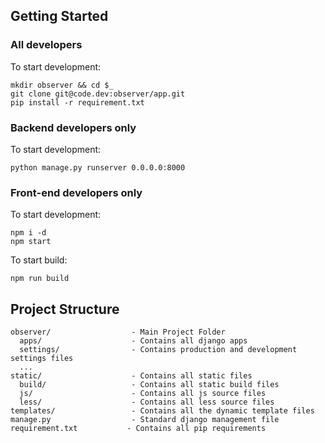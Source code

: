 ## Getting Started

### All developers

To start development:

```shell
mkdir observer && cd $_
git clone git@code.dev:observer/app.git
pip install -r requirement.txt
```

### Backend developers only

To start development:

```shell
python manage.py runserver 0.0.0.0:8000
```

### Front-end developers only

To start development:

```shell
npm i -d
npm start
```

To start build:

```shell
npm run build
```

## Project Structure

```
observer/                  - Main Project Folder
  apps/                    - Contains all django apps
  settings/                - Contains production and development settings files
  ...
static/                    - Contains all static files
  build/                   - Contains all static build files
  js/                      - Contains all js source files
  less/                    - Contains all less source files
templates/                 - Contains all the dynamic template files
manage.py                  - Standard django management file
requirement.txt           - Contains all pip requirements
```